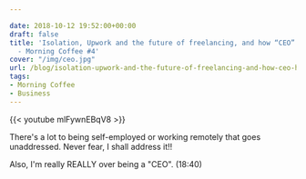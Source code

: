 ```yaml
---

date: 2018-10-12 19:52:00+00:00
draft: false
title: 'Isolation, Upwork and the future of freelancing, and how “CEO” has no meaning
  - Morning Coffee #4'
cover: "/img/ceo.jpg"
url: /blog/isolation-upwork-and-the-future-of-freelancing-and-how-ceo-has-no-meaning-morning-coffee-4
tags:
- Morning Coffee
- Business
---
```


{{< youtube mlFywnEBqV8 >}} 

There's a lot to being self-employed or working remotely that goes unaddressed. Never fear, I shall address it!!

Also, I'm really REALLY over being a "CEO". (18:40)
